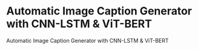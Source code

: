 # Automatic Image Caption Generator with CNN-LSTM \& ViT-BERT
 Automatic Image Caption Generator with CNN-LSTM \& ViT-BERT
